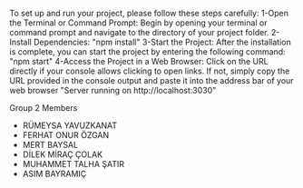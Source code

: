 To set up and run your project, please follow these steps carefully: 
1-Open the Terminal or Command Prompt: Begin by opening your terminal or command prompt and navigate to the directory of your project folder.
2-Install Dependencies: "npm install"
3-Start the Project: After the installation is complete, you can start the project by entering the following command: "npm start"
4-Access the Project in a Web Browser: Click on the URL directly if your console allows clicking to open links. 
If not, simply copy the URL provided in the console output and paste it into the address bar of your web browser "Server running on http://localhost:3030"

Group 2 Members
* RÜMEYSA YAVUZKANAT
* FERHAT ONUR ÖZGAN
* MERT BAYSAL
* DİLEK MİRAÇ ÇOLAK 
* MUHAMMET TALHA ŞATIR
* ASIM BAYRAMIÇ
